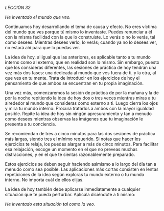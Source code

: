 *LECCIÓN 32*

*He inventado el mundo que veo.*

Continuamos hoy desarrollando el tema de causa y efecto. No eres víctima del mundo que ves porque tú mismo lo inventaste. Puedes renunciar a él con la misma facilidad con la que lo construiste. Lo verás o no lo verás, tal como desees. Mientras desees verlo, lo verás; cuando ya no lo desees ver, no estará ahí para que lo puedas ver.

La idea de hoy, al igual que las anteriores, es aplicable tanto a tu mundo interno como al externo, que en realidad son lo mismo. Sin embargo, puesto que los consideras diferentes, las sesiones de práctica de hoy tendrán una vez más dos fases: una dedicada al mundo que ves fuera de ti, y la otra, al que ves en tu mente. Trata de introducir en los ejercicios de hoy el pensamiento de que ambos se encuentran en tu propia imaginación.

Una vez más, comenzaremos la sesión de práctica de por la mañana y la de por la noche repitiendo la idea de hoy dos o tres veces mientras miras a tu alrededor al mundo que consideras como externo a ti. Luego cierra los ojos y mira tu mundo interno. Procura tratarlos a ambos con la mayor igualdad posible. Repite la idea de hoy sin ningún apresuramiento y tan a menudo como desees mientras observas las imágenes que tu imaginación le presenta a tu conciencia.

Se recomiendan de tres a cinco minutos para las dos sesiones de práctica más largas, siendo tres el mínimo requerido. Si notas que hacer los ejercicios te relaja, los puedes alargar a más de cinco minutos. Para facilitar esa relajación, escoge un momento en el que no preveas muchas distracciones, y en el que te sientas razonablemente preparado.

Estos ejercicios se deben seguir haciendo asimismo a lo largo del día tan a menudo como sea posible. Las aplicaciones más cortas consisten en lentas repeticiones de la idea según exploras tu mundo externo o tu mundo interno. No importa cuál de ellos elijas.

La idea de hoy también debe aplicarse inmediatamente a cualquier situación que te pueda perturbar. Aplícala diciéndote a ti mismo:

_He inventado esta situación tal como la veo._